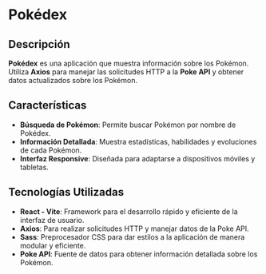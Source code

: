 # Pokédex

## Descripción
**Pokédex** es una aplicación que muestra información sobre los Pokémon. Utiliza **Axios** para manejar las solicitudes HTTP a la **Poke API** y obtener datos actualizados sobre los Pokémon. 

## Características
- **Búsqueda de Pokémon**: Permite buscar Pokémon por nombre de Pokédex.
- **Información Detallada**: Muestra estadísticas, habilidades y evoluciones de cada Pokémon.
- **Interfaz Responsive**: Diseñada para adaptarse a dispositivos móviles y tabletas.

## Tecnologías Utilizadas
- **React - Vite**: Framework para el desarrollo rápido y eficiente de la interfaz de usuario.
- **Axios**: Para realizar solicitudes HTTP y manejar datos de la Poke API.
- **Sass**: Preprocesador CSS para dar estilos a la aplicación de manera modular y eficiente.
- **Poke API**: Fuente de datos para obtener información detallada sobre los Pokémon.
